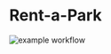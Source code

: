 # Rent-a-Park

![example workflow](https://github.com/Code-Of-Us/Rent-a-Park/actions/workflows/build.yml/badge.svg)
